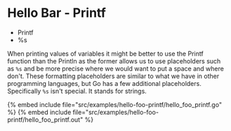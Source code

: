 # Hello Bar - Printf

* Printf
* %s


When printing values of variables it might be better to use the Printf function than the Println as the former allows us to use placeholders
such as `%s` and be more precise where we would want to put a space and where don't.
These formatting placeholders are similar to what we have in other programming languages, but Go has a few additional placeholders.
Specifically `%s` isn't special. It stands for strings.


{% embed include file="src/examples/hello-foo-printf/hello_foo_printf.go" %}
{% embed include file="src/examples/hello-foo-printf/hello_foo_printf.out" %}



